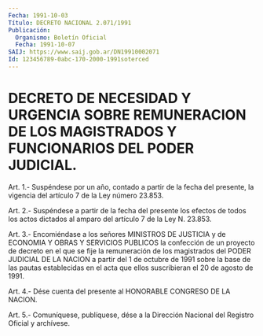 ```yaml
---
Fecha: 1991-10-03
Título: DECRETO NACIONAL 2.071/1991
Publicación:
  Organismo: Boletín Oficial
  Fecha: 1991-10-07
SAIJ: https://www.saij.gob.ar/DN19910002071
Id: 123456789-0abc-170-2000-1991soterced
---
```

# DECRETO DE NECESIDAD Y URGENCIA SOBRE REMUNERACION DE LOS MAGISTRADOS Y FUNCIONARIOS DEL PODER JUDICIAL.

<a id="1"></a>
Art. 1.- Suspéndese por un año, contado a partir de la fecha del presente, la vigencia del artículo 7 de la Ley número 23.853.

<a id="2"></a>
Art. 2.- Suspéndese a partir de la fecha del presente los efectos de todos los actos dictados al amparo del artículo 7 de la Ley N. 23.853.

<a id="3"></a>
Art. 3.- Encomiéndase a los señores MINISTROS DE JUSTICIA y de ECONOMIA  Y OBRAS Y SERVICIOS PUBLICOS la confección de un proyecto de decreto  en  el  que  se fije la remuneración de los magistrados del PODER JUDICIAL DE LA NACION  a  partir del 1 de octubre de 1991 sobre  la base de las pautas establecidas  en  el  acta  que  ellos suscribieran el 20 de agosto de 1991.

<a id="4"></a>
Art. 4.- Dése cuenta del presente al HONORABLE CONGRESO DE LA NACION.

<a id="5"></a>
Art. 5.- Comuníquese, publíquese, dése a la Dirección Nacional del Registro Oficial y archívese.